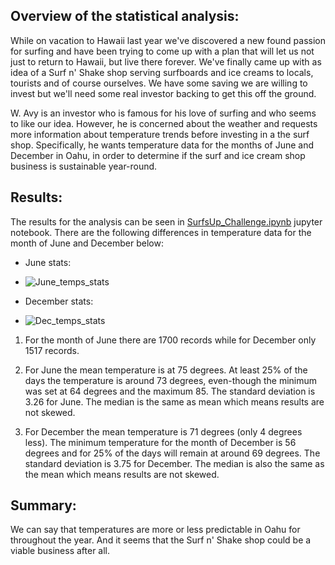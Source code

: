 ## Overview of the statistical analysis:
While on vacation to Hawaii last year we've discovered a new found passion for surfing and have been trying to come up with a plan that will let us not just to return to Hawaii, but live there forever.
We've finally came up with as idea of a Surf n' Shake shop serving surfboards and ice creams to locals, tourists and of course ourselves.
We have some saving we are willing to invest but we'll need some real investor backing to get this off the ground.

W. Avy is an investor who is famous for his love of surfing and who seems to like our idea. However, he is concerned about the weather and requests more information about temperature trends before investing in a the surf shop. Specifically, he wants temperature data for the months of June and December in Oahu, in order to determine if the surf and ice cream shop business is sustainable year-round.

## Results:
The results for the analysis can be seen in [SurfsUp_Challenge.ipynb](https://github.com/Cryptotwister/surfs_up/blob/main/SurfsUp_Challenge.ipynb) jupyter notebook.
There are the following differences in temperature data for the month of June and December below:

* June stats:
* ![June_temps_stats](https://user-images.githubusercontent.com/42978221/148714174-7b255813-25b3-4d6d-9528-7d54b4cf8d4a.png)

* December stats:
* ![Dec_temps_stats](https://user-images.githubusercontent.com/42978221/148714209-8a92740a-44e7-4b1e-b538-99d5045d0ed7.png)

1. For the month of June there are 1700 records while for December only 1517 records.

2. For June the mean temperature is at 75 degrees. At least 25% of the days the temperature is around 73 degrees, even-though the minimum was set at 64 degrees and the maximum 85. The standard deviation is 3.26 for June. The median is the same as mean which means results are not skewed.

3. For December the mean temperature is 71 degrees (only 4 degrees less). The minimum temperature for the month of December is 56 degrees and for 25% of the days will remain at around 69 degrees. The standard deviation is 3.75 for December. The median is also the same as the mean which means results are not skewed.

## Summary:
We can say that temperatures are more or less predictable in Oahu for throughout the year. And it seems that the Surf n' Shake shop could be a viable business after all.
